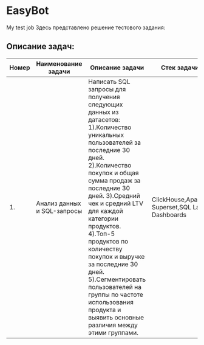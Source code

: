 # EasyBot
My test job
Здесь представлено решение тестового задания:
## Описание задач:  
|Номер | Наименование задачи                      | Описание задачи                                         |   Стек                                        задачи |
| ----------- | ----------------------------------------------- | -------------------------------------------------------- | ---------------------------------------------------------------------- |  
| 1. | Анализ данных и SQL-запросы| Написать SQL запросы для получения следующих данных из датасетов: 1).Количество уникальных пользователей за последние 30 дней. 2).Количество покупок и общая сумма продаж за последние 30 дней.  3).Средний чек и средний LTV для каждой категории продуктов.  4).Топ-5 продуктов по количеству покупок и выручке за последние 30 дней.  5).Сегментировать пользователей на группы по частоте использования продукта и выявить основные различия между этими группами. |ClickHouse,Apache Superset,SQL Lab, Dashboards |
